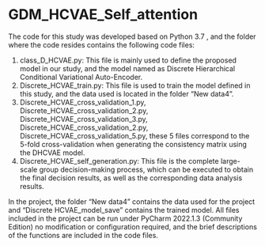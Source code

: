 # GDM_HCVAE_Self_attention
The code for this study was developed based on Python 3.7 , and the folder where the code resides contains the following code files: 
1)	class_D_HCVAE.py:  This file is mainly used to define the proposed model in our study, and the model named as Discrete Hierarchical Conditional Variational Auto-Encoder.
2)	Discrete_HCVAE_train.py: This file is used to train the model defined in this study, and the data used is located in the folder “New data4”.
3)	Discrete_HCVAE_cross_validation_1.py, 
Discrete_HCVAE_cross_validation_2.py, Discrete_HCVAE_cross_validation_3.py, Discrete_HCVAE_cross_validation_2.py, Discrete_HCVAE_cross_validation_5.py, these 5 files correspond to the 5-fold cross-validation when generating the consistency matrix using the DHCVAE model. 
4)	Discrete_HCVAE_self_generation.py: This file is the complete large-scale group decision-making process, which can be executed to obtain the final decision results, as well as the corresponding data analysis results.

In the project, the folder “New data4” contains the data used for the project and “Discrete HCVAE_model_save” contains the trained model. All files included in the project can be run under PyCharm 2022.1.3 (Community Edition) no modification or configuration required,  and the brief descriptions of the functions are included in the code files.  
